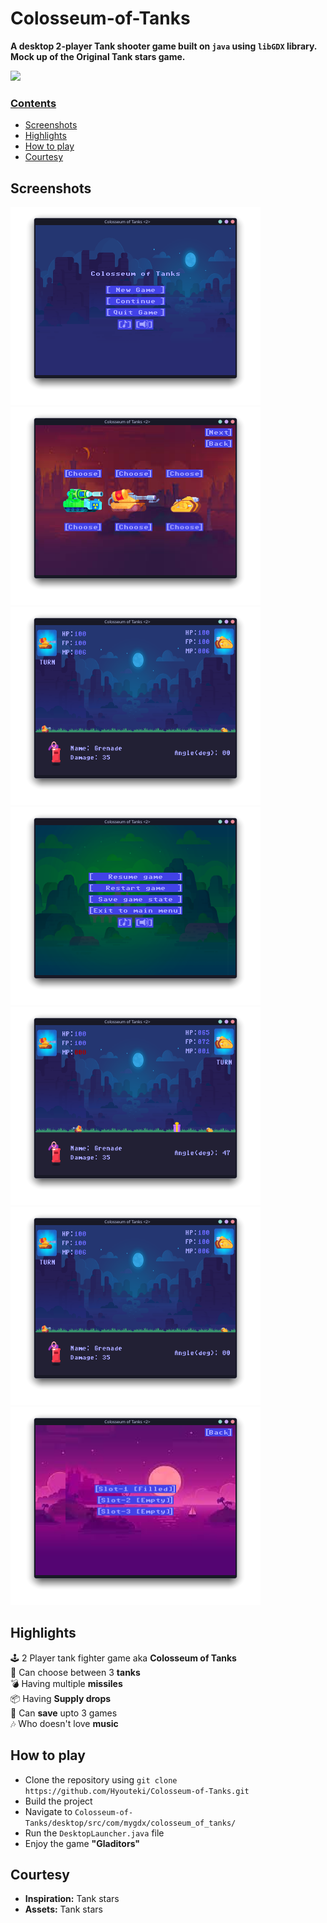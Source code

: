 # Colosseum-of-Tanks

**A desktop 2-player Tank shooter game built on `java` using `libGDX` library.**<br>
**Mock up of the Original Tank stars game.**<br>

<a href="https://github.com/Hyouteki/Colosseum-of-Tanks/blob/main/LICENSE.md"> <img 
src="https://img.shields.io/badge/License-MIT%20license-green"/>

### Contents
- [Screenshots](#screenshots)
- [Highlights](#highlights)
- [How to play](#how-to-play)
- [Courtesy](#courtesy)

## Screenshots

<img 
src="https://github.com/Hyouteki/Colosseum-of-Tanks/blob/main/screenshots/start-screen.png" width="400" height="317"> <img 
src="https://github.com/Hyouteki/Colosseum-of-Tanks/blob/main/screenshots/choose-tank-screen.png" width="400" height="317"> <img 
src="https://github.com/Hyouteki/Colosseum-of-Tanks/blob/main/screenshots/game-screen.png" width="400" height="317"> <img 
src="https://github.com/Hyouteki/Colosseum-of-Tanks/blob/main/screenshots/pause-screen.png" width="400" height="317"> <img 
src="https://github.com/Hyouteki/Colosseum-of-Tanks/blob/main/screenshots/drop-game-screen.png" width="400" height="317"> <img 
src="https://github.com/Hyouteki/Colosseum-of-Tanks/blob/main/screenshots/game-screen.png" width="400" height="317"> <img 
src="https://github.com/Hyouteki/Colosseum-of-Tanks/blob/main/screenshots/select-saved-game-screen.png" width="400" height="317"> 

## Highlights
🕹️ 2 Player tank fighter game aka __Colosseum of Tanks__<br>
🚜 Can choose between 3 __tanks__<br>
💣 Having multiple __missiles__<br>
📦 Having __Supply drops__<br>
💾 Can __save__ upto 3 games<br>
🎶 Who doesn't love __music__

## How to play
- Clone the repository using `git clone https://github.com/Hyouteki/Colosseum-of-Tanks.git`
- Build the project
- Navigate to `Colosseum-of-Tanks/desktop/src/com/mygdx/colosseum_of_tanks/`
- Run the `DesktopLauncher.java` file
- Enjoy the game __"Gladitors"__

## Courtesy
- __Inspiration:__ Tank stars 
- __Assets:__ Tank stars 
